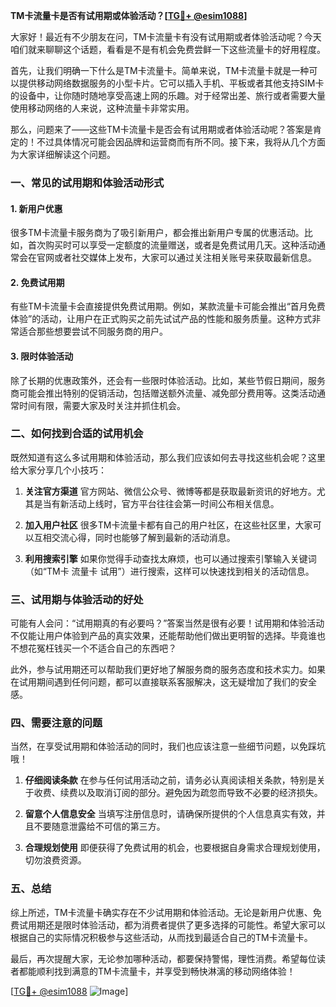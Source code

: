 **TM卡流量卡是否有试用期或体验活动？[[TG💪+ @esim1088](https://t.me/s/esim1088)]**

大家好！最近有不少朋友在问，TM卡流量卡有没有试用期或者体验活动呢？今天咱们就来聊聊这个话题，看看是不是有机会免费尝鲜一下这些流量卡的好用程度。

首先，让我们明确一下什么是TM卡流量卡。简单来说，TM卡流量卡就是一种可以提供移动网络数据服务的小型卡片。它可以插入手机、平板或者其他支持SIM卡的设备中，让你随时随地享受高速上网的乐趣。对于经常出差、旅行或者需要大量使用移动网络的人来说，这种流量卡非常实用。

那么，问题来了——这些TM卡流量卡是否会有试用期或者体验活动呢？答案是肯定的！不过具体情况可能会因品牌和运营商而有所不同。接下来，我将从几个方面为大家详细解读这个问题。

### **一、常见的试用期和体验活动形式**

#### 1. 新用户优惠
很多TM卡流量卡服务商为了吸引新用户，都会推出新用户专属的优惠活动。比如，首次购买时可以享受一定额度的流量赠送，或者是免费试用几天。这种活动通常会在官网或者社交媒体上发布，大家可以通过关注相关账号来获取最新信息。

#### 2. 免费试用期
有些TM卡流量卡会直接提供免费试用期。例如，某款流量卡可能会推出“首月免费体验”的活动，让用户在正式购买之前先试试产品的性能和服务质量。这种方式非常适合那些想要尝试不同服务商的用户。

#### 3. 限时体验活动
除了长期的优惠政策外，还会有一些限时体验活动。比如，某些节假日期间，服务商可能会推出特别的促销活动，包括赠送额外流量、减免部分费用等。这类活动通常时间有限，需要大家及时关注并抓住机会。

### **二、如何找到合适的试用机会**

既然知道有这么多试用期和体验活动，那么我们应该如何去寻找这些机会呢？这里给大家分享几个小技巧：

1. **关注官方渠道**
   官方网站、微信公众号、微博等都是获取最新资讯的好地方。尤其是当有新活动上线时，官方平台往往会第一时间公布相关信息。

2. **加入用户社区**
   很多TM卡流量卡都有自己的用户社区，在这些社区里，大家可以互相交流心得，同时也能够了解到最新的活动消息。

3. **利用搜索引擎**
   如果你觉得手动查找太麻烦，也可以通过搜索引擎输入关键词（如“TM卡 流量卡 试用”）进行搜索，这样可以快速找到相关的活动信息。

### **三、试用期与体验活动的好处**

可能有人会问：“试用期真的有必要吗？”答案当然是很有必要！试用期和体验活动不仅能让用户体验到产品的真实效果，还能帮助他们做出更明智的选择。毕竟谁也不想花冤枉钱买一个不适合自己的东西吧？

此外，参与试用期还可以帮助我们更好地了解服务商的服务态度和技术实力。如果在试用期间遇到任何问题，都可以直接联系客服解决，这无疑增加了我们的安全感。

### **四、需要注意的问题**

当然，在享受试用期和体验活动的同时，我们也应该注意一些细节问题，以免踩坑哦！

1. **仔细阅读条款**
   在参与任何试用活动之前，请务必认真阅读相关条款，特别是关于收费、续费以及取消订阅的部分。避免因为疏忽而导致不必要的经济损失。

2. **留意个人信息安全**
   当填写注册信息时，请确保所提供的个人信息真实有效，并且不要随意泄露给不可信的第三方。

3. **合理规划使用**
   即便获得了免费试用的机会，也要根据自身需求合理规划使用，切勿浪费资源。

### **五、总结**

综上所述，TM卡流量卡确实存在不少试用期和体验活动。无论是新用户优惠、免费试用期还是限时体验活动，都为消费者提供了更多选择的可能性。希望大家可以根据自己的实际情况积极参与这些活动，从而找到最适合自己的TM卡流量卡。

最后，再次提醒大家，无论参加哪种活动，都要保持警惕，理性消费。希望每位读者都能顺利找到满意的TM卡流量卡，并享受到畅快淋漓的移动网络体验！

[[TG💪+ @esim1088](https://t.me/s/esim1088) ![Image](https://i.postimg.cc/4NQfJmqS/Snipaste-2025-05-13-00-14-12.png)]